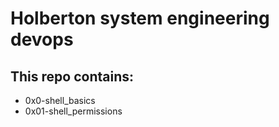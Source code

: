 # Holberton system engineering devops 

## This repo contains:

* 0x0-shell_basics
* 0x01-shell_permissions


